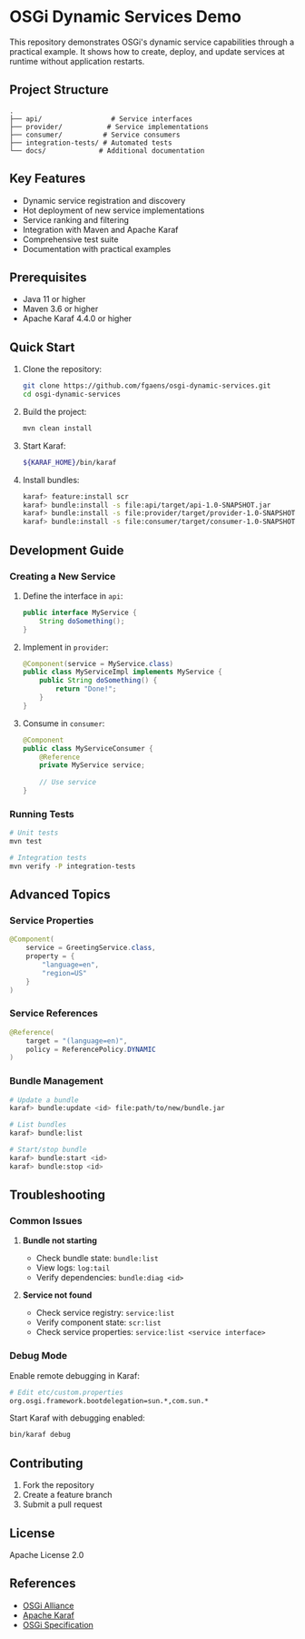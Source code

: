 # OSGi Dynamic Services Demo

This repository demonstrates OSGi's dynamic service capabilities through a practical example. It shows how to create, deploy, and update services at runtime without application restarts.

## Project Structure

```
.
├── api/                 # Service interfaces
├── provider/           # Service implementations
├── consumer/          # Service consumers
├── integration-tests/ # Automated tests
└── docs/             # Additional documentation
```

## Key Features

- Dynamic service registration and discovery
- Hot deployment of new service implementations
- Service ranking and filtering
- Integration with Maven and Apache Karaf
- Comprehensive test suite
- Documentation with practical examples

## Prerequisites

- Java 11 or higher
- Maven 3.6 or higher
- Apache Karaf 4.4.0 or higher

## Quick Start

1. Clone the repository:
   ```bash
   git clone https://github.com/fgaens/osgi-dynamic-services.git
   cd osgi-dynamic-services
   ```

2. Build the project:
   ```bash
   mvn clean install
   ```

3. Start Karaf:
   ```bash
   ${KARAF_HOME}/bin/karaf
   ```

4. Install bundles:
   ```bash
   karaf> feature:install scr
   karaf> bundle:install -s file:api/target/api-1.0-SNAPSHOT.jar
   karaf> bundle:install -s file:provider/target/provider-1.0-SNAPSHOT.jar
   karaf> bundle:install -s file:consumer/target/consumer-1.0-SNAPSHOT.jar
   ```

## Development Guide

### Creating a New Service

1. Define the interface in `api`:
   ```java
   public interface MyService {
       String doSomething();
   }
   ```

2. Implement in `provider`:
   ```java
   @Component(service = MyService.class)
   public class MyServiceImpl implements MyService {
       public String doSomething() {
           return "Done!";
       }
   }
   ```

3. Consume in `consumer`:
   ```java
   @Component
   public class MyServiceConsumer {
       @Reference
       private MyService service;
       
       // Use service
   }
   ```

### Running Tests

```bash
# Unit tests
mvn test

# Integration tests
mvn verify -P integration-tests
```

## Advanced Topics

### Service Properties

```java
@Component(
    service = GreetingService.class,
    property = {
        "language=en",
        "region=US"
    }
)
```

### Service References

```java
@Reference(
    target = "(language=en)",
    policy = ReferencePolicy.DYNAMIC
)
```

### Bundle Management

```bash
# Update a bundle
karaf> bundle:update <id> file:path/to/new/bundle.jar

# List bundles
karaf> bundle:list

# Start/stop bundle
karaf> bundle:start <id>
karaf> bundle:stop <id>
```

## Troubleshooting

### Common Issues

1. **Bundle not starting**
    - Check bundle state: `bundle:list`
    - View logs: `log:tail`
    - Verify dependencies: `bundle:diag <id>`

2. **Service not found**
    - Check service registry: `service:list`
    - Verify component state: `scr:list`
    - Check service properties: `service:list <service interface>`

### Debug Mode

Enable remote debugging in Karaf:

```bash
# Edit etc/custom.properties
org.osgi.framework.bootdelegation=sun.*,com.sun.*
```

Start Karaf with debugging enabled:
```bash
bin/karaf debug
```

## Contributing

1. Fork the repository
2. Create a feature branch
3. Submit a pull request

## License

Apache License 2.0

## References

- [OSGi Alliance](https://www.osgi.org/)
- [Apache Karaf](https://karaf.apache.org/)
- [OSGi Specification](https://docs.osgi.org/specification/)